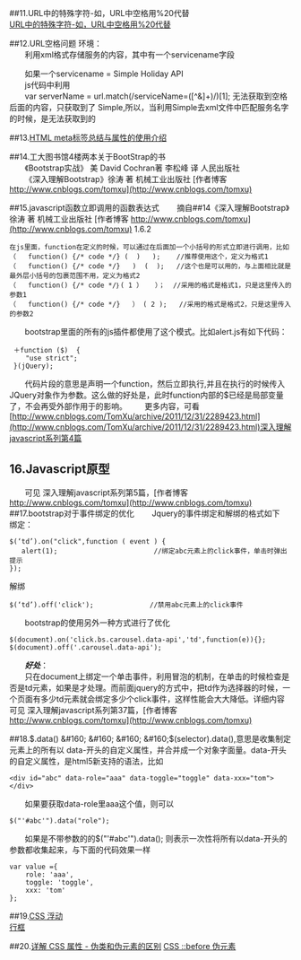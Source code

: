 ##11.URL中的特殊字符-如，URL中空格用%20代替  
[URL中的特殊字符-如，URL中空格用%20代替](http://http://luguo.08.blog.163.com/blog/static/26742512201042904941655/) 

##12.URL空格问题
环境：  
&#160; &#160; &#160; &#160;利用xml格式存储服务的内容，其中有一个servicename字段 
    
&#160; &#160; &#160; &#160;如果一个servicename = Simple Holiday API  
&#160; &#160; &#160; &#160;js代码中利用  
&#160; &#160; &#160; &#160;var serverName = url.match(/serviceName=([^&]+)/)[1]; 无法获取到空格后面的内容，只获取到了
Simple,所以，当利用Simple去xml文件中匹配服务名字的时候，是无法获取到的


##13.[HTML meta标签总结与属性的使用介绍](http://www.imooc.com/article/4475)

##14.工大图书馆4楼两本关于BootStrap的书  
&#160; &#160; &#160; &#160;《Bootstrap实战》  美 David Cochran著 李松峰 译 人民出版社    
&#160; &#160; &#160; &#160;《深入理解Bootstrap》徐涛 著 机械工业出版社 [作者博客 http://www.cnblogs.com/tomxu](http://www.cnblogs.com/tomxu)  

##15.javascript函数立即调用的函数表达式
&#160; &#160; &#160; &#160;摘自##14《深入理解Bootstrap》徐涛 著 机械工业出版社 [作者博客 http://www.cnblogs.com/tomxu](http://www.cnblogs.com/tomxu)  1.6.2

	在js里面，function在定义的时候，可以通过在后面加一个小括号的形式立即进行调用，比如
	（   function() {/* code */} (  )   );    //推荐使用这个，定义为格式1
	（   function() {/* code */}   )  (  );   //这个也是可以用的，与上面相比就是最外层小括号的包裹范围不用，定义为格式2
	（   function() {/* code */｝( 1 ）   ）；  //采用的格式是格式1，只是这里传入的参数1  
	（   function() {/* code */}   ） ( 2 );   //采用的格式是格式2，只是这里传入的参数2  
	
	
&#160; &#160; &#160; &#160;bootstrap里面的所有的js插件都使用了这个模式。比如alert.js有如下代码：  
     
     ＋function ($)  {
     	"use strict";
     }(jQuery);

&#160; &#160; &#160; &#160;代码片段的意思是声明一个function，然后立即执行,并且在执行的时候传入JQuery对象作为参数。这么做的好处是，此时function内部的$已经是局部变量了，不会再受外部作用于的影响。
&#160; &#160; &#160; &#160;更多内容，可看[http://www.cnblogs.com/TomXu/archive/2011/12/31/2289423.html](http://www.cnblogs.com/TomXu/archive/2011/12/31/2289423.html)深入理解javascript系列第4篇

## 16.Javascript原型 
&#160; &#160; &#160; &#160;可见  深入理解javascript系列第5篇，[作者博客 http://www.cnblogs.com/tomxu](http://www.cnblogs.com/tomxu)      
##17.bootstrap对于事件绑定的优化
&#160; &#160; &#160; &#160;Jquery的事件绑定和解绑的格式如下   
绑定：

	$(‘td’).on("click",function ( event ) {
	   alert(1);						//绑定abc元素上的click事件，单击时弹出提示
	});

解绑

	$(‘td’).off('click');		       //禁用abc元素上的click事件
	
&#160; &#160; &#160; &#160;bootstrap的使用另外一种方式进行了优化  

	$(document).on('click.bs.carousel.data-api','td',function(e)){};
	$(document).off('.carousel.data-api');
	
&#160; &#160; &#160; &#160;<strong>*好处*</strong>：  
&#160; &#160; &#160; &#160;只在document上绑定一个单击事件，利用冒泡的机制，在单击的时候检查是否是td元素，如果是才处理。而前面jquery的方式中，把td作为选择器的时候，一个页面有多少td元素就会绑定多少个click事件，这样性能会大大降低。详细内容可见	深入理解javascript系列第37篇，[作者博客 http://www.cnblogs.com/tomxu](http://www.cnblogs.com/tomxu)      


##18.$.data()
&#160; &#160; &#160; &#160;$(selector).data(),意思是收集制定元素上的所有以 data-开头的自定义属性，并合并成一个对象字面量。data-开头的自定义属性，是html5新支持的语法，比如  
	
	<div id="abc" data-role="aaa" data-toggle="toggle" data-xxx="tom"></div>


&#160; &#160; &#160; &#160;如果要获取data-role里aaa这个值，则可以
	
	$("'#abc'").data("role");
	
&#160; &#160; &#160; &#160;如果是不带参数的的$("'#abc'").data(); 则表示一次性将所有以data-开头的参数都收集起来，与下面的代码效果一样
	
	var value ={
		role: 'aaa',
		toggle: 'toggle',
		xxx: 'tom'
	};
	
	
	
##19.[CSS 浮动](http://www.w3school.com.cn/css/css_positioning_floating.asp)  
[行框](http://www.cnblogs.com/rainman/archive/2011/08/05/2128068.html#m4)

##20.[详解 CSS 属性 - 伪类和伪元素的区别](https://segmentfault.com/a/1190000000484493)
[CSS ::before 伪元素](http://www.dreamdu.com/css/pseudo-element_before/)
	
	
 
